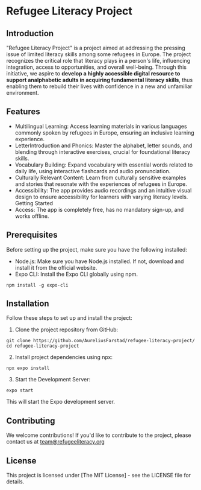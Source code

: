 # Refugee Literacy Project

## Introduction

"Refugee Literacy Project" is a project aimed at addressing the pressing issue of limited literacy skills among some refugees in Europe. The project recognizes the critical role that literacy plays in a person's life, influencing integration, access to opportunities, and overall well-being. Through this initiative, we aspire to **develop a highly accessible digital resource to support analphabetic adults in acquiring fundamental literacy skills**, thus enabling them to rebuild their lives with confidence in a new and unfamiliar environment.

## Features

- Multilingual Learning: Access learning materials in various languages commonly spoken by refugees in Europe, ensuring an inclusive learning experience.
- LetterIntroduction and Phonics: Master the alphabet, letter sounds, and blending through interactive exercises, crucial for foundational literacy skills.
- Vocabulary Building: Expand vocabulary with essential words related to daily life, using interactive flashcards and audio pronunciation.
- Culturally Relevant Content: Learn from culturally sensitive examples and stories that resonate with the experiences of refugees in Europe.
- Accessibility: The app provides audio recordings and an intuitive visual design to ensure accessibility for learners with varying literacy levels.
  Getting Started
- Access: The app is completely free, has no mandatory sign-up, and works offline.

## Prerequisites

Before setting up the project, make sure you have the following installed:

- Node.js: Make sure you have Node.js installed. If not, download and install it from the official website.
- Expo CLI: Install the Expo CLI globally using npm.

`npm install -g expo-cli`

## Installation

Follow these steps to set up and install the project:

1. Clone the project repository from GitHub:

`git clone https://github.com/AureliusFarstad/refugee-literacy-project/
cd refugee-literacy-project`

2. Install project dependencies using npx:

`npx expo install`

3. Start the Development Server:

`expo start`

This will start the Expo development server.

## Contributing

We welcome contributions! If you'd like to contribute to the project, please contact us at team@refugeeliteracy.org

## License

This project is licensed under [The MIT License] - see the LICENSE file for details.
